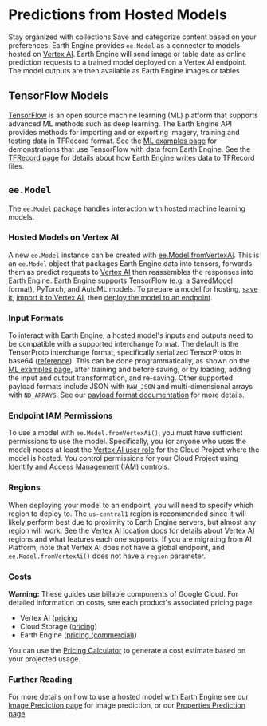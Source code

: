  
#  Predictions from Hosted Models 
Stay organized with collections  Save and categorize content based on your preferences. 
Earth Engine provides `ee.Model` as a connector to models hosted on [Vertex AI](https://cloud.google.com/vertex-ai/docs/start/introduction-unified-platform). Earth Engine will send image or table data as online prediction requests to a trained model deployed on a Vertex AI endpoint. The model outputs are then available as Earth Engine images or tables.
## TensorFlow Models
[TensorFlow](https://www.tensorflow.org/) is an open source machine learning (ML) platform that supports advanced ML methods such as deep learning. The Earth Engine API provides methods for importing and or exporting imagery, training and testing data in TFRecord format. See the [ML examples page](https://developers.google.com/earth-engine/guides/ml_examples) for demonstrations that use TensorFlow with data from Earth Engine. See the [TFRecord page](https://developers.google.com/earth-engine/guides/tfrecord) for details about how Earth Engine writes data to TFRecord files.
## `ee.Model`
The `ee.Model` package handles interaction with hosted machine learning models.
### Hosted Models on Vertex AI
A new `ee.Model` instance can be created with [ee.Model.fromVertexAi](https://developers.google.com/earth-engine/apidocs/ee-model-fromvertexai). This is an `ee.Model` object that packages Earth Engine data into tensors, forwards them as predict requests to [Vertex AI](https://cloud.google.com/vertex-ai) then reassembles the responses into Earth Engine.
Earth Engine supports TensorFlow (e.g. a [SavedModel](https://www.tensorflow.org/guide/saved_model#save_and_restore_models) format), PyTorch, and AutoML models. To prepare a model for hosting, [save it](https://cloud.google.com/vertex-ai/docs/training/exporting-model-artifacts), [import it to Vertex AI](https://cloud.google.com/vertex-ai/docs/model-registry/import-model), then [deploy the model to an endpoint](https://cloud.google.com/vertex-ai/docs/predictions/get-predictions#deploy_a_model_to_an_endpoint).
### Input Formats
To interact with Earth Engine, a hosted model's inputs and outputs need to be compatible with a supported interchange format. The default is the TensorProto interchange format, specifically serialized TensorProtos in base64 ([reference](https://cloud.google.com/vertex-ai/docs/general/base64)). This can be done programmatically, as shown on the [ML examples page](https://developers.google.com/earth-engine/guides/ml_examples), after training and before saving, or by loading, adding the input and output transformation, and re-saving. Other supported payload formats include JSON with `RAW_JSON` and multi-dimensional arrays with `ND_ARRAYS`. See our [payload format documentation](https://developers.google.com/earth-engine/guides/ee-vertex-payload-formats) for more details.
### Endpoint IAM Permissions
To use a model with `ee.Model.fromVertexAi()`, you must have sufficient permissions to use the model. Specifically, you (or anyone who uses the model) needs at least the [Vertex AI user role](https://cloud.google.com/vertex-ai/docs/general/access-control#aiplatform.user) for the Cloud Project where the model is hosted. You control permissions for your Cloud Project using [Identify and Access Management (IAM)](https://cloud.google.com/iam) controls.
### Regions
When deploying your model to an endpoint, you will need to specify which region to deploy to. The `us-central1` region is recommended since it will likely perform best due to proximity to Earth Engine servers, but almost any region will work. See the [Vertex AI location docs](https://cloud.google.com/vertex-ai/docs/general/locations) for details about Vertex AI regions and what features each one supports.
If you are migrating from AI Platform, note that Vertex AI does not have a global endpoint, and `ee.Model.fromVertexAi()` does not have a `region` parameter.
### Costs
**Warning:** These guides use billable components of Google Cloud.
For detailed information on costs, see each product's associated pricing page.
  * Vertex AI ([pricing](https://cloud.google.com/vertex-ai/pricing)
  * Cloud Storage ([pricing](https://cloud.google.com/storage/pricing))
  * Earth Engine ([pricing (commercial)](https://earthengine.google.com/commercial))


You can use the [Pricing Calculator](https://cloud.google.com/products/calculator) to generate a cost estimate based on your projected usage.
### Further Reading
For more details on how to use a hosted model with Earth Engine see our [Image Prediction page](https://developers.google.com/earth-engine/guides/ee-vertex-image-predictions) for image prediction, or our [Properties Prediction page](https://developers.google.com/earth-engine/guides/ee-vertex-property-predictions)
